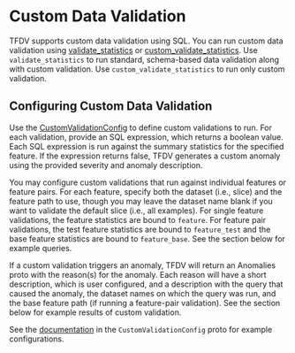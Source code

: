 # Custom Data Validation

<!--*
freshness: { owner: 'kuochuntsai' reviewed: '2022-11-29' }
*-->

TFDV supports custom data validation using SQL. You can run custom data
validation using
[validate_statistics](https://github.com/tensorflow/data-validation/blob/master/tensorflow_data_validation/api/validation_api.py#L236)
or
[custom_validate_statistics](https://github.com/tensorflow/data-validation/blob/master/tensorflow_data_validation/api/validation_api.py#L535).
Use `validate_statistics` to run standard, schema-based data validation along
with custom validation. Use `custom_validate_statistics` to run only custom
validation.

## Configuring Custom Data Validation

Use the
[CustomValidationConfig](https://github.com/tensorflow/data-validation/blob/master/tensorflow_data_validation/anomalies/proto/custom_validation_config.proto)
to define custom validations to run. For each validation, provide an
SQL expression, which returns a boolean value. Each SQL expression is run
against the summary statistics for the specified feature. If the expression
returns false, TFDV generates a custom anomaly using the provided severity and
anomaly description.

You may configure custom validations that run against individual features or
feature pairs. For each feature, specify both the dataset (i.e., slice) and the
feature path to use, though you may leave the dataset name blank if you want to
validate the default slice (i.e., all examples). For single feature validations,
the feature statistics are bound to `feature`. For feature pair validations, the
test feature statistics are bound to `feature_test` and the base feature
statistics are bound to `feature_base`. See the section below for example
queries.

If a custom validation triggers an anomaly, TFDV will return an Anomalies proto
with the reason(s) for the anomaly. Each reason will have a short description,
which is user configured, and a description with the query that caused the
anomaly, the dataset names on which the query was run, and the base feature path
(if running a feature-pair validation). See the section below for example
results of custom validation.

See the
[documentation](https://github.com/tensorflow/data-validation/blob/master/tensorflow_data_validation/anomalies/proto/custom_validation_config.proto)
in the `CustomValidationConfig` proto for example
configurations.
